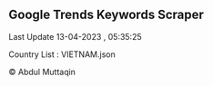 

## Google Trends Keywords Scraper 
 
Last Update 13-04-2023 , 05:35:25

Country List :
VIETNAM.json



© Abdul Muttaqin 
